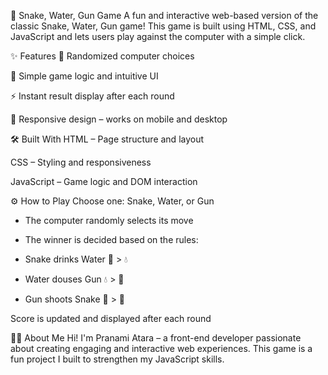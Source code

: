 🐍 Snake, Water, Gun Game
A fun and interactive web-based version of the classic Snake, Water, Gun game! This game is built using HTML, CSS, and JavaScript and lets users play against the computer with a simple click.

✨ Features
🎲 Randomized computer choices

🧠 Simple game logic and intuitive UI

⚡ Instant result display after each round

📱 Responsive design – works on mobile and desktop


🛠️ Built With
HTML – Page structure and layout

CSS – Styling and responsiveness

JavaScript – Game logic and DOM interaction



⚙️ How to Play
Choose one: Snake, Water, or Gun

- The computer randomly selects its move

- The winner is decided based on the rules:

- Snake drinks Water 🐍 > 💧

- Water douses Gun 💧 > 🔫

- Gun shoots Snake 🔫 > 🐍

Score is updated and displayed after each round



🙋‍♀️ About Me
Hi! I'm Pranami Atara – a front-end developer passionate about creating engaging and interactive web experiences. This game is a fun project I built to strengthen my JavaScript skills.
